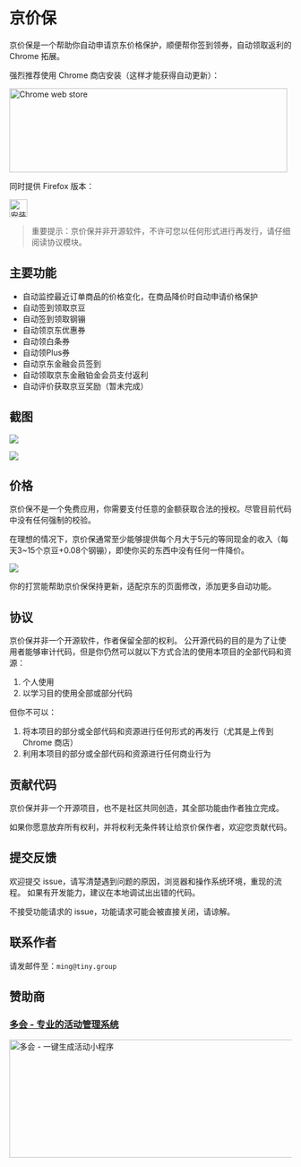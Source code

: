 # 京价保

京价保是一个帮助你自动申请京东价格保护，顺便帮你签到领券，自动领取返利的 Chrome 拓展。

强烈推荐使用 Chrome 商店安装（这样才能获得自动更新）：

<a target='_blank' rel='nofollow' href='https://chrome.google.com/webstore/detail/gfgkebiommjpiaomalcbfefimhhanlfd'>
  <img alt='Chrome
  web store' width='496' height='150' src='https://oi4m2ufmx.qnssl.com/jjb/cws_badge_496x150.png' />
</a>

同时提供 Firefox 版本：

<a href="https://addons.mozilla.org/zh-CN/firefox/addon/jjb/" target="_black">
  <img alt="安装 Firefox 版" class="firefox" src="https://d33wubrfki0l68.cloudfront.net/4ce5ce101cdaa4030248fab2934960ad1cc6960e/3f95c/firefox-quantum.png" width="32px">
</a>

> 重要提示：京价保并非开源软件，不许可您以任何形式进行再发行，请仔细阅读协议模块。

## 主要功能

* 自动监控最近订单商品的价格变化，在商品降价时自动申请价格保护
* 自动签到领取京豆
* 自动签到领取钢镚
* 自动领京东优惠券
* 自动领白条券
* 自动领Plus券
* 自动京东金融会员签到
* 自动领取京东金融铂金会员支付返利
* 自动评价获取京豆奖励（暂未完成）

## 截图

![](https://oi4m2ufmx.qnssl.com/jjb/jjb.1.13.png)

![](https://oi4m2ufmx.qnssl.com/jjb/jjb_phone.png)


## 价格

京价保不是一个免费应用，你需要支付任意的金额获取合法的授权。尽管目前代码中没有任何强制的校验。

在理想的情况下，京价保通常至少能够提供每个月大于5元的等同现金的收入（每天3~15个京豆+0.08个钢镚），即使你买的东西中没有任何一件降价。

![](https://oi4m2ufmx.qnssl.com/jjb/weixin_pay.png?imageView2/0/h/300)

你的打赏能帮助京价保保持更新，适配京东的页面修改，添加更多自动功能。

## 协议

京价保并非一个开源软件，作者保留全部的权利。
公开源代码的目的是为了让使用者能够审计代码，但是你仍然可以就以下方式合法的使用本项目的全部代码和资源：

1. 个人使用
2. 以学习目的使用全部或部分代码

但你不可以：

1. 将本项目的部分或全部代码和资源进行任何形式的再发行（尤其是上传到 Chrome 商店）
2. 利用本项目的部分或全部代码和资源进行任何商业行为

## 贡献代码

京价保并非一个开源项目，也不是社区共同创造，其全部功能由作者独立完成。

如果你愿意放弃所有权利，并将权利无条件转让给京价保作者，欢迎您贡献代码。

## 提交反馈

欢迎提交 issue，请写清楚遇到问题的原因，浏览器和操作系统环境，重现的流程。
如果有开发能力，建议在本地调试出出错的代码。

不接受功能请求的 issue，功能请求可能会被直接关闭，请谅解。

## 联系作者

请发邮件至：`ming@tiny.group`

## 赞助商

<h3>
  <a href="https://www.duohui.cn/?utm_source=jjb&utm_medium=github&utm_campaign=jjb-readme" target="_blank">多会 - 专业的活动管理系统</a>
</h3>

<a target='_blank' href='https://www.duohui.cn/?utm_source=jjb&utm_medium=github&utm_campaign=jjb-readme'>
  <img alt='多会 - 一键生成活动小程序' width='561' height='211' src='https://oi4m2ufmx.qnssl.com/jjb/duohui_minapp.png' />
</a>
